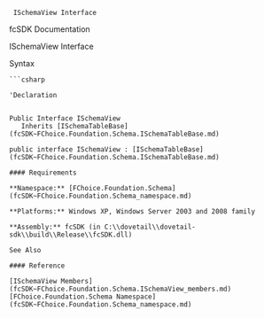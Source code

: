 ﻿     ISchemaView Interface                                                   

fcSDK Documentation

ISchemaView Interface

Syntax

```vbnet
```csharp

'Declaration
 

Public Interface ISchemaView 
   Inherits [ISchemaTableBase](fcSDK~FChoice.Foundation.Schema.ISchemaTableBase.md) 

public interface ISchemaView : [ISchemaTableBase](fcSDK~FChoice.Foundation.Schema.ISchemaTableBase.md)  

#### Requirements

**Namespace:** [FChoice.Foundation.Schema](fcSDK~FChoice.Foundation.Schema_namespace.md)

**Platforms:** Windows XP, Windows Server 2003 and 2008 family

**Assembly:** fcSDK (in C:\\dovetail\\dovetail-sdk\\build\\Release\\fcSDK.dll)

See Also

#### Reference

[ISchemaView Members](fcSDK~FChoice.Foundation.Schema.ISchemaView_members.md)  
[FChoice.Foundation.Schema Namespace](fcSDK~FChoice.Foundation.Schema_namespace.md)